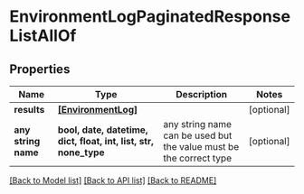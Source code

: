 # EnvironmentLogPaginatedResponseListAllOf


## Properties
Name | Type | Description | Notes
------------ | ------------- | ------------- | -------------
**results** | [**[EnvironmentLog]**](EnvironmentLog.md) |  | [optional] 
**any string name** | **bool, date, datetime, dict, float, int, list, str, none_type** | any string name can be used but the value must be the correct type | [optional]

[[Back to Model list]](../README.md#documentation-for-models) [[Back to API list]](../README.md#documentation-for-api-endpoints) [[Back to README]](../README.md)


